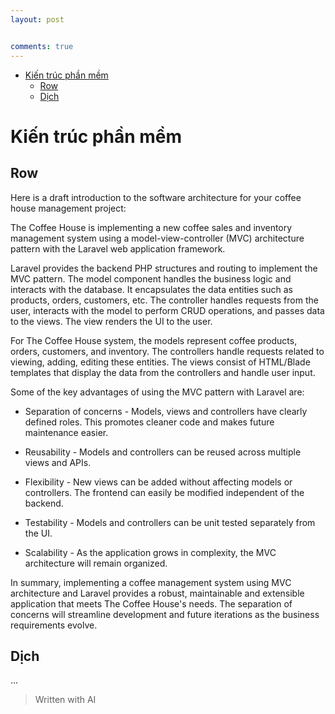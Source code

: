 ```yaml
---
layout: post


comments: true
---
```



<ul>
<li><a href="#kiến-trúc-phần-mềm">Kiến trúc phần mềm</a>
<ul>
<li><a href="#row">Row</a></li>
<li><a href="#dịch">Dịch</a></li>
</ul>
</li>
</ul>


# Kiến trúc phần mềm

## Row

Here is a draft introduction to the software architecture for your coffee house management project:

The Coffee House is implementing a new coffee sales and inventory management system using a model-view-controller (MVC) architecture pattern with the Laravel web application framework. 

Laravel provides the backend PHP structures and routing to implement the MVC pattern. The model component handles the business logic and interacts with the database. It encapsulates the data entities such as products, orders, customers, etc. The controller handles requests from the user, interacts with the model to perform CRUD operations, and passes data to the views. The view renders the UI to the user. 

For The Coffee House system, the models represent coffee products, orders, customers, and inventory. The controllers handle requests related to viewing, adding, editing these entities. The views consist of HTML/Blade templates that display the data from the controllers and handle user input.

Some of the key advantages of using the MVC pattern with Laravel are:

- Separation of concerns - Models, views and controllers have clearly defined roles. This promotes cleaner code and makes future maintenance easier.

- Reusability - Models and controllers can be reused across multiple views and APIs.

- Flexibility - New views can be added without affecting models or controllers. The frontend can easily be modified independent of the backend.

- Testability - Models and controllers can be unit tested separately from the UI.

- Scalability - As the application grows in complexity, the MVC architecture will remain organized.

In summary, implementing a coffee management system using MVC architecture and Laravel provides a robust, maintainable and extensible application that meets The Coffee House's needs. The separation of concerns will streamline development and future iterations as the business requirements evolve.

## Dịch

...

> Written with AI

